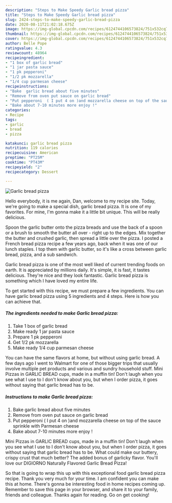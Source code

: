 ```yaml
---
description: "Steps to Make Speedy Garlic bread pizza"
title: "Steps to Make Speedy Garlic bread pizza"
slug: 2424-steps-to-make-speedy-garlic-bread-pizza
date: 2020-08-11T21:02:18.675Z
image: https://img-global.cpcdn.com/recipes/6124744106573824/751x532cq70/garlic-bread-pizza-recipe-main-photo.jpg
thumbnail: https://img-global.cpcdn.com/recipes/6124744106573824/751x532cq70/garlic-bread-pizza-recipe-main-photo.jpg
cover: https://img-global.cpcdn.com/recipes/6124744106573824/751x532cq70/garlic-bread-pizza-recipe-main-photo.jpg
author: Belle Pope
ratingvalue: 4.3
reviewcount: 48964
recipeingredient:
- "1 box of garlic bread"
- "1 jar pasta sauce"
- "1 pk pepperoni"
- "1/2 pk mozzarella"
- "1/4 cup parmesan cheese"
recipeinstructions:
- "Bake  garlic bread about five minutes"
- "Remove from oven put sauce on garlic bread"
- "Put pepperoni  ( I put 4 on )and mozzarella cheese on top of the sauce sprinkle with Parmesan cheese"
- "Bake about 7-10 minutes more enjoy !"
categories:
- Recipe
tags:
- garlic
- bread
- pizza

katakunci: garlic bread pizza 
nutrition: 119 calories
recipecuisine: American
preptime: "PT25M"
cooktime: "PT43M"
recipeyield: "2"
recipecategory: Dessert

---
```



![Garlic bread pizza](https://img-global.cpcdn.com/recipes/6124744106573824/751x532cq70/garlic-bread-pizza-recipe-main-photo.jpg)

Hello everybody, it is me again, Dan, welcome to my recipe site. Today, we're going to make a special dish, garlic bread pizza. It is one of my favorites. For mine, I'm gonna make it a little bit unique. This will be really delicious.

Spoon the garlic butter onto the pizza breads and use the back of a spoon or a brush to smooth the butter all over - right up to the edges. Mix together the butter and crushed garlic, then spread a little over the pizza. I posted a French bread pizza recipe a few years ago, back when it was one of our lunch staples. I top them with garlic butter, so it&#39;s like a cross between garlic bread, pizza, and a sub sandwich.

Garlic bread pizza is one of the most well liked of current trending foods on earth. It is appreciated by millions daily. It's simple, it is fast, it tastes delicious. They're nice and they look fantastic. Garlic bread pizza is something which I have loved my entire life.


To get started with this recipe, we must prepare a few ingredients. You can have garlic bread pizza using 5 ingredients and 4 steps. Here is how you can achieve that.

<!--inarticleads1-->

##### The ingredients needed to make Garlic bread pizza:

1. Take 1 box of garlic bread
1. Make ready 1 jar pasta sauce
1. Prepare 1 pk pepperoni
1. Get 1/2 pk mozzarella
1. Make ready 1/4 cup parmesan cheese


You can have the same flavors at home, but without using garlic bread. A few days ago I went to Walmart for one of those bigger trips that usually involve multiple pet products and various and sundry household stuff. Mini Pizzas in GARLIC BREAD cups, made in a muffin tin! Don&#39;t laugh when you see what I use to I don&#39;t know about you, but when I order pizza, it goes without saying that garlic bread has to be. 

<!--inarticleads2-->

##### Instructions to make Garlic bread pizza:

1. Bake  garlic bread about five minutes
1. Remove from oven put sauce on garlic bread
1. Put pepperoni  ( I put 4 on )and mozzarella cheese on top of the sauce sprinkle with Parmesan cheese
1. Bake about 7-10 minutes more enjoy !


Mini Pizzas in GARLIC BREAD cups, made in a muffin tin! Don&#39;t laugh when you see what I use to I don&#39;t know about you, but when I order pizza, it goes without saying that garlic bread has to be. What could make our buttery, crispy crust that much better? The added bonus of garlicky flavor. You&#39;ll love our DIGIORNO Naturally Flavored Garlic Bread Pizza! 

So that is going to wrap this up with this exceptional food garlic bread pizza recipe. Thank you very much for your time. I am confident you can make this at home. There's gonna be interesting food in home recipes coming up. Remember to save this page in your browser, and share it to your family, friends and colleague. Thanks again for reading. Go on get cooking!
